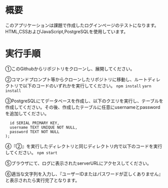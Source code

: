 # 概要

このアプリケーションは課題で作成したログインページのテストになります。
HTML,CSSおよびJavaScript,PostgreSQLを使用しています。

# 実行手順

①このGithubからリポジトリをクローンし、展開してください。

②コマンドプロンプト等からクローンしたリポジトリに移動し、ルートディレクトリで以下のコードのいずれかを実行してください。
`npm install`
`yarn install`

③PostgreSQLにてデータベースを作成し、以下のクエリを実行し、テーブルを作成してください。その後、作成したテーブルに任意にusernameとpasswordを追加してください。
```CREATE TABLE users (
  id SERIAL PRIMARY KEY,
  username TEXT UNIQUE NOT NULL,
  password TEXT NOT NULL
);
```

④『②』を実行したディレクトリと同じディレクトリ内で以下のコードを実行してください。
`npm start`

⑤ブラウザにて、ログに表示されたserverURLにアクセスしてください。

⑥適当な文字列を入力し、『ユーザーIDまたはパスワードが正しくありません』と表示されたら実行完了となります。
